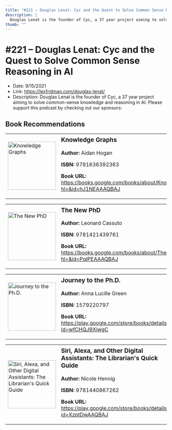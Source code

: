 ```yaml
---
title: "#221 – Douglas Lenat: Cyc and the Quest to Solve Common Sense Reasoning in AI"
description: |
  Douglas Lenat is the founder of Cyc, a 37 year project aiming to solve common-sense knowledge and reasoning in AI. Please support this podcast by checking out our sponsors:"
thumb: ""
---
```


# #221 – Douglas Lenat: Cyc and the Quest to Solve Common Sense Reasoning in AI

  - Date: 9/15/2021
  - Link: https://lexfridman.com/douglas-lenat/
  - Description: Douglas Lenat is the founder of Cyc, a 37 year project aiming to solve common-sense knowledge and reasoning in AI. Please support this podcast by checking out our sponsors:

## Book Recommendations

<table style="border: none;"><tr style="border: none;"><td style="border: none;"><img src="https://books.google.com/books/content?id=hJ1NEAAAQBAJ&printsec=frontcover&img=1&zoom=1&edge=curl&source=gbs_api" alt="Knowledge Graphs" width="150" style="vertical-align: top;"></td><td style="border: none; vertical-align: top;"><h3 style='margin-top: 5'>Knowledge Graphs</h3><p><strong>Author:</strong> Aidan Hogan</p><p><strong>ISBN:</strong> 9781636392363</p><p><strong>Book URL:</strong> <a href="https://books.google.com/books/about/Knowledge_Graphs.html?hl=&id=hJ1NEAAAQBAJ">https://books.google.com/books/about/Knowledge_Graphs.html?hl=&id=hJ1NEAAAQBAJ</a></p></td></tr></table>
<table style="border: none;"><tr style="border: none;"><td style="border: none;"><img src="https://books.google.com/books/content?id=PqIPEAAAQBAJ&printsec=frontcover&img=1&zoom=1&edge=curl&source=gbs_api" alt="The New PhD" width="150" style="vertical-align: top;"></td><td style="border: none; vertical-align: top;"><h3 style='margin-top: 5'>The New PhD</h3><p><strong>Author:</strong> Leonard Cassuto</p><p><strong>ISBN:</strong> 9781421439761</p><p><strong>Book URL:</strong> <a href="https://books.google.com/books/about/The_New_PhD.html?hl=&id=PqIPEAAAQBAJ">https://books.google.com/books/about/The_New_PhD.html?hl=&id=PqIPEAAAQBAJ</a></p></td></tr></table>
<table style="border: none;"><tr style="border: none;"><td style="border: none;"><img src="https://books.google.com/books/content?id=wfCHQJ9XiwgC&printsec=frontcover&img=1&zoom=1&edge=curl&source=gbs_api" alt="Journey to the Ph.D." width="150" style="vertical-align: top;"></td><td style="border: none; vertical-align: top;"><h3 style='margin-top: 5'>Journey to the Ph.D.</h3><p><strong>Author:</strong> Anna Lucille Green</p><p><strong>ISBN:</strong> 1579220797</p><p><strong>Book URL:</strong> <a href="https://play.google.com/store/books/details?id=wfCHQJ9XiwgC">https://play.google.com/store/books/details?id=wfCHQJ9XiwgC</a></p></td></tr></table>
<table style="border: none;"><tr style="border: none;"><td style="border: none;"><img src="https://books.google.com/books/content?id=XzptDwAAQBAJ&printsec=frontcover&img=1&zoom=1&edge=curl&source=gbs_api" alt="Siri, Alexa, and Other Digital Assistants: The Librarian's Quick Guide" width="150" style="vertical-align: top;"></td><td style="border: none; vertical-align: top;"><h3 style='margin-top: 5'>Siri, Alexa, and Other Digital Assistants: The Librarian's Quick Guide</h3><p><strong>Author:</strong> Nicole Hennig</p><p><strong>ISBN:</strong> 9781440867262</p><p><strong>Book URL:</strong> <a href="https://play.google.com/store/books/details?id=XzptDwAAQBAJ">https://play.google.com/store/books/details?id=XzptDwAAQBAJ</a></p></td></tr></table>
